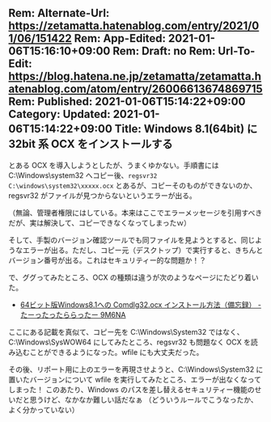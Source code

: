 Rem: Alternate-Url: https://zetamatta.hatenablog.com/entry/2021/01/06/151422
Rem: App-Edited: 2021-01-06T15:16:10+09:00
Rem: Draft: no
Rem: Url-To-Edit: https://blog.hatena.ne.jp/zetamatta/zetamatta.hatenablog.com/atom/entry/26006613674869715
Rem: Published: 2021-01-06T15:14:22+09:00
Category:
Updated: 2021-01-06T15:14:22+09:00
Title: Windows 8.1(64bit) に 32bit 系 OCX をインストールする
---
とある OCX を導入しようとしたが、うまくゆかない。手順書には
C:\Windows\system32 へコピー後、`regsvr32 C:\windows\system32\xxxxx.ocx` とあるが、コピーそのものができないのか、regsvr32 がファイルが見つからないというエラーが出る。

（無論、管理者権限にはしている。本来はここでエラーメッセージを引用すべきだが、実は解決して、コピーできなくなってしまったｗ）

そして、手製のバージョン確認ツールでも同ファイルを見ようとすると、同じようなエラーが出る。ただし、コピー元（デスクトップ）で実行すると、きちんとバージョン番号が出る。これはセキュリティー的な問題か！？

で、ググってみたところ、OCX の種類は違うが次のようなページにたどり着いた。

* [64ビット版Windows8.1への Comdlg32.ocx インストール方法（備忘録） - たーったったららったー 9M6NA](https://blog.goo.ne.jp/9m6na/e/4247f11a23bc97db4397de8e8b8265b7)

ここにある記載を真似て、コピー先を C:\Windows\System32 ではなく、C:\Windows\SysWOW64 にしてみたところ、regsvr32 も問題なく OCX を読み込むことができるようになった。wfile にも大丈夫だった。

その後、リポート用に上のエラーを再現させようと、C:\Windows\System32 に置いたバージョンについて wfile を実行してみたところ、エラーが出なくなってしまった！
このあたり、Windows のパスを差し替えるセキュリティー機能のせいだと思うけど、なかなか難しい話だなぁ
（どういうルールでこうなったか、よく分かっていない）